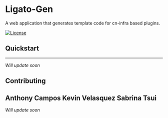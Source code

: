 # Ligato-Gen

A web application that generates template code for cn-infra based plugins.

[![License](https://img.shields.io/badge/License-Apache%202.0-blue.svg)](https://opensource.org/licenses/Apache-2.0)

## Quickstart

---

_Will update soon_

## Contributing
Anthony Campos
Kevin Velasquez
Sabrina Tsui
---

_Will update soon_
